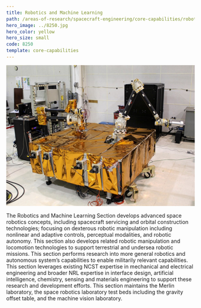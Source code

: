 ```yaml
---
title: Robotics and Machine Learning
path: /areas-of-research/spacecraft-engineering/core-capabilities/robotics-machine-learning
hero_image: ../8250.jpg
hero_color: yellow
hero_size: small
code: 8250
template: core-capabilities
---
```

![Robotics in Action](8234.jpg)

The Robotics and Machine Learning Section develops advanced space robotics concepts, including spacecraft servicing and orbital construction technologies; focusing on dexterous robotic manipulation including nonlinear and adaptive controls, perceptual modalities, and robotic autonomy. This section also develops related robotic manipulation and locomotion technologies to support terrestrial and undersea robotic missions. This section performs research into more general robotics and autonomous system’s capabilities to enable militarily relevant capabilities.  This section leverages existing NCST expertise in mechanical and electrical engineering and broader NRL expertise in interface design, artificial intelligence, chemistry, sensing and materials engineering to support these research and development efforts. This section maintains the Merlin laboratory, the space robotics laboratory test beds including the gravity offset table, and the machine vision laboratory.